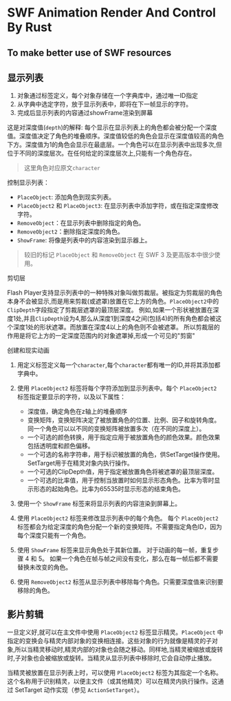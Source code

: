 # SWF Animation Render And Control By Rust

## To make better use of SWF resources

## 显示列表

1. 对象通过标签定义，每个对象存储在一个字典库中，通过唯一ID指定
2. 从字典中选定字符，放于显示列表中，即将在下一帧显示的字符。
3. 完成后显示列表的内容通过showFrame渲染到屏幕

这是对深度值(`depth`)的解释:
每个显示在显示列表上的角色都会被分配一个深度值。深度值决定了角色的堆叠顺序。深度值较低的角色会显示在深度值较高的角色下方。深度值为1的角色会显示在最底层。一个角色可以在显示列表中出现多次,但位于不同的深度层次。在任何给定的深度层次上,只能有一个角色存在。

> 这里角色对应原文`character`

控制显示列表：

- `PlaceObject`: 添加角色到现实列表。
- `PlaceObject2` 和 `PlaceObject3`: 在显示列表中添加字符，或在指定深度修改字符。
- `RemoveObject`：在显示列表中删除指定的角色。
- `RemoveObject2`：删除指定深度的角色。
- `ShowFrame`: 将像是列表中的内容渲染到显示器上。

> 较旧的标记 `PlaceObject` 和 `RemoveObject` 在 SWF 3 及更高版本中很少使用。

剪切层

Flash Player支持显示列表中的一种特殊对象叫做剪裁层。被指定为剪裁层的角色本身不会被显示,而是用来剪裁(或遮罩)放置在它上方的角色。`PlaceObject2`中的`ClipDepth`字段指定了剪裁层遮罩的最顶层深度。
例如,如果一个形状被放置在深度1处,并且`ClipDepth`设为4,那么从深度1到深度4之间(包括4)的所有角色都会被这个深度1处的形状遮罩。而放置在深度4以上的角色则不会被遮罩。
所以剪裁层的作用是将它上方的一定深度范围内的对象遮罩掉,形成一个可见的"剪窗"

创建和现实动画

1. 用定义标签定义每一个`character`,每个`character`都有唯一的ID,并将其添加都字典中。
2. 使用 `PlaceObject2` 标签将每个字符添加到显示列表中。每个 `PlaceObject2` 标签指定要显示的字符，以及以下属性：

   - 深度值，确定角色在z轴上的堆叠顺序
   - 变换矩阵，变换矩阵决定了被放置角色的位置、比例、因子和旋转角度。同一个角色可以以不同的变换矩阵被放置多次（在不同的深度上）。
   - 一个可选的颜色转换，用于指定应用于被放置角色的颜色效果。颜色效果包括透明度和颜色偏移。
   - 一个可选的名称字符串，用于标识被放置的角色，供SetTarget操作使用。SetTarget用于在精灵对象内执行操作。
   - 一个可选的ClipDepth值，用于指定被放置角色将被遮罩的最顶层深度。
   - 一个可选的比率值，用于控制当放置时如何显示形态角色。比率为零时显示形态的起始角色。比率为65535时显示形态的结束角色。

3. 使用一个 `ShowFrame` 标签来将显示列表的内容渲染到屏幕上。
4. 使用 `PlaceObject2` 标签来修改显示列表中的每个角色。
每个 `PlaceObject2` 标签都会为给定深度的角色分配一个新的变换矩阵。不需要指定角色ID，因为每个深度只能有一个角色。
5. 使用 `ShowFrame` 标签来显示角色处于其新位置。
对于动画的每一帧，重复步骤 4 和 5。
如果一个角色在帧与帧之间没有变化，那么在每一帧后都不需要替换未改变的角色。
6. 使用 `RemoveObject2` 标签从显示列表中移除每个角色。只需要深度值来识别要移除的角色。

## 影片剪辑

一旦定义好,就可以在主文件中使用 `PlaceObject2` 标签显示精灵。`PlaceObject` 中指定的变换会与精灵内部对象的变换相连接。这些对象的行为就像是精灵的子对象,所以当精灵移动时,精灵内部的对象也会随之移动。同样地,当精灵被缩放或旋转时,子对象也会被缩放或旋转。当精灵从显示列表中移除时,它会自动停止播放。

当精灵被放置在显示列表上时，可以使用 `PlaceObject2` 标签为其指定一个名称。这个名称用于识别精灵，以便主文件（或其他精灵）可以在精灵内执行操作。这通过 SetTarget 动作实现（参见 `ActionSetTarget`）。
